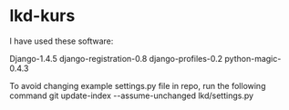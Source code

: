 lkd-kurs
========

I have used these software:

Django-1.4.5
django-registration-0.8
django-profiles-0.2
python-magic-0.4.3

To avoid changing example settings.py file in repo, run the following command
git update-index --assume-unchanged lkd/settings.py

